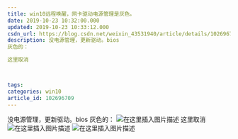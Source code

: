 ```yaml
---
title: win10远程唤醒，网卡驱动电源管理是灰色。
date: 2019-10-23 10:32:00.000
updated: 2019-10-23 10:33:12.000
csdn_url: https://blog.csdn.net/weixin_43531940/article/details/102696709
description: 没电源管理，更新驱动。bios
灰色的：

这里取消



tags: 
categories: win10
article_id: 102696709
---
```

﻿没电源管理，更新驱动。bios 
灰色的：
![在这里插入图片描述](http://img.yayi.site/csdn/20191023103156519.png-watermaskStyle)
这里取消![在这里插入图片描述](http://img.yayi.site/csdn/20191023103236515.png-watermaskStyle)
![在这里插入图片描述](http://img.yayi.site/csdn/20191023103304551.png-watermaskStyle)
